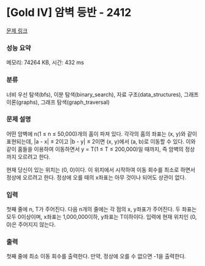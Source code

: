 # [Gold IV] 암벽 등반 - 2412 

[문제 링크](https://www.acmicpc.net/problem/2412) 

### 성능 요약

메모리: 74264 KB, 시간: 432 ms

### 분류

너비 우선 탐색(bfs), 이분 탐색(binary_search), 자료 구조(data_structures), 그래프 이론(graphs), 그래프 탐색(graph_traversal)

### 문제 설명

<p>어떤 암벽에 n(1 ≤ n ≤ 50,000)개의 홈이 파져 있다. 각각의 홈의 좌표는 (x, y)와 같이 표현되는데, |a - x| ≤ 2이고 |b - y| ≤ 2이면 (x, y)에서 (a, b)로 이동할 수 있다. 이와 같이 홈들을 이용하여 이동하면서 y = T(1 ≤ T ≤ 200,000)일 때까지, 즉 암벽의 정상까지 오르려고 한다.</p>

<p>현재 당신이 있는 위치는 (0, 0)이다. 이 위치에서 시작하여 이동 회수를 최소로 하면서 정상에 오르려고 한다. 정상에 오를 때의 x좌표는 아무 것이나 되어도 상관이 없다.</p>

### 입력 

 <p>첫째 줄에 n, T가 주어진다. 다음 n개의 줄에는 각 점의 x, y좌표가 주어진다. 두 좌표는 모두 0이상이며, x좌표는 1,000,000이하, y좌표는 T이하이다. 입력에 현재 위치인 (0, 0)은 주어지지 않는다.</p>

### 출력 

 <p>첫째 줄에 최소 이동 회수를 출력한다. 만약, 정상에 오를 수 없으면 -1을 출력한다.</p>

